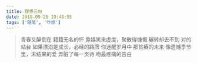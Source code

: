 ```yaml
---
title: 理想三旬
date: 2018-09-20 19:48:55
tags: ['随笔', '咋想']
---
```


> 青春又醉倒在
> 籍籍无名的怀
> 靠嬉笑来虚度，聚散得慷慨
> 辗转却去不到
> 对的站台
> 如果漂泊是成长，必经的路牌
> 你迷醒岁月中
> 那贫瘠的未来
> 像遗憾季节里，未结果的爱
> 弄脏了每一页诗
> 吻最疼痛的告白
